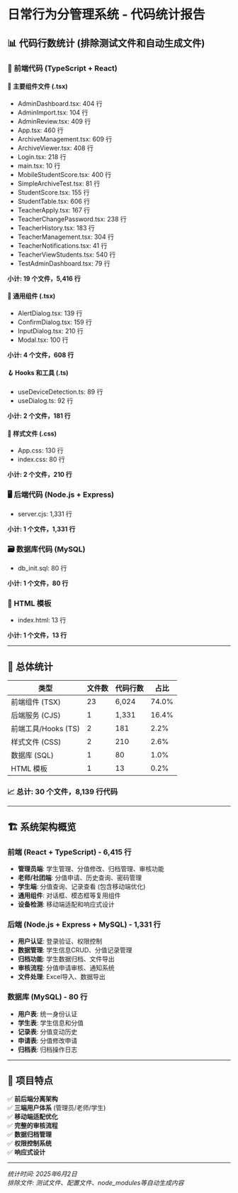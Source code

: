 # 日常行为分管理系统 - 代码统计报告

## 📊 代码行数统计 (排除测试文件和自动生成文件)

### 🎯 前端代码 (TypeScript + React)

#### 📱 主要组件文件 (.tsx)
- AdminDashboard.tsx: 404 行
- AdminImport.tsx: 104 行  
- AdminReview.tsx: 409 行
- App.tsx: 460 行
- ArchiveManagement.tsx: 609 行
- ArchiveViewer.tsx: 408 行
- Login.tsx: 218 行
- main.tsx: 10 行
- MobileStudentScore.tsx: 400 行
- SimpleArchiveTest.tsx: 81 行
- StudentScore.tsx: 155 行
- StudentTable.tsx: 606 行
- TeacherApply.tsx: 167 行
- TeacherChangePassword.tsx: 238 行
- TeacherHistory.tsx: 183 行
- TeacherManagement.tsx: 304 行
- TeacherNotifications.tsx: 41 行
- TeacherViewStudents.tsx: 540 行
- TestAdminDashboard.tsx: 79 行

**小计: 19 个文件，5,416 行**

#### 🧩 通用组件 (.tsx)
- AlertDialog.tsx: 139 行
- ConfirmDialog.tsx: 159 行
- InputDialog.tsx: 210 行
- Modal.tsx: 100 行

**小计: 4 个文件，608 行**

#### 🪝 Hooks 和工具 (.ts)
- useDeviceDetection.ts: 89 行
- useDialog.ts: 92 行

**小计: 2 个文件，181 行**

#### 🎨 样式文件 (.css)
- App.css: 130 行
- index.css: 80 行

**小计: 2 个文件，210 行**

### 🖥️ 后端代码 (Node.js + Express)
- server.cjs: 1,331 行

**小计: 1 个文件，1,331 行**

### 🗃️ 数据库代码 (MySQL)
- db_init.sql: 80 行

**小计: 1 个文件，80 行**

### 📄 HTML 模板
- index.html: 13 行

**小计: 1 个文件，13 行**

---

## 🎯 总体统计

| 类型 | 文件数 | 代码行数 | 占比 |
|------|--------|----------|------|
| 前端组件 (TSX) | 23 | 6,024 | 74.0% |
| 后端服务 (CJS) | 1 | 1,331 | 16.4% |
| 前端工具/Hooks (TS) | 2 | 181 | 2.2% |
| 样式文件 (CSS) | 2 | 210 | 2.6% |
| 数据库 (SQL) | 1 | 80 | 1.0% |
| HTML 模板 | 1 | 13 | 0.2% |

### 📈 **总计: 30 个文件，8,139 行代码**

---

## 🏗️ 系统架构概览

### 前端 (React + TypeScript) - 6,415 行
- **管理员端**: 学生管理、分值修改、归档管理、审核功能
- **老师/社团端**: 分值申请、历史查询、密码管理
- **学生端**: 分值查询、记录查看 (包含移动端优化)
- **通用组件**: 对话框、模态框等复用组件
- **设备检测**: 移动端适配和响应式设计

### 后端 (Node.js + Express + MySQL) - 1,331 行
- **用户认证**: 登录验证、权限控制
- **数据管理**: 学生信息CRUD、分值记录管理
- **归档功能**: 学生数据归档、文件导出
- **审核流程**: 分值申请审核、通知系统
- **文件处理**: Excel导入、数据导出

### 数据库 (MySQL) - 80 行
- **用户表**: 统一身份认证
- **学生表**: 学生信息和分值
- **记录表**: 分值变动历史
- **申请表**: 分值修改申请
- **归档表**: 归档操作日志

---

## 🎉 项目特点

✅ **前后端分离架构**  
✅ **三端用户体系** (管理员/老师/学生)  
✅ **移动端适配优化**  
✅ **完整的审核流程**  
✅ **数据归档管理**  
✅ **权限控制系统**  
✅ **响应式设计**

---

*统计时间: 2025年6月2日*  
*排除文件: 测试文件、配置文件、node_modules等自动生成内容*
